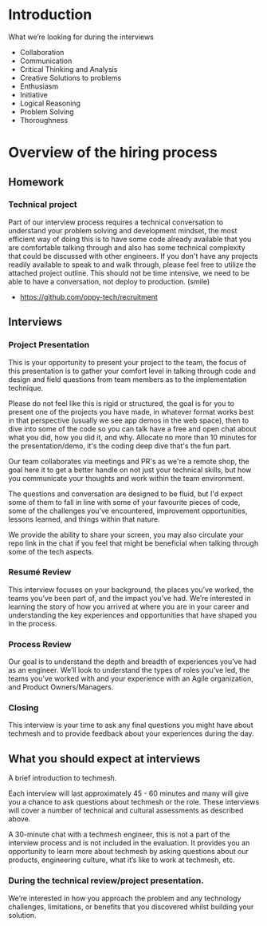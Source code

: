 # Introduction
What we’re looking for during the interviews

* Collaboration
* Communication
* Critical Thinking and Analysis
* Creative Solutions to problems
* Enthusiasm
* Initiative
* Logical Reasoning
* Problem Solving
* Thoroughness

# Overview of the hiring process
## Homework
### Technical project
Part of our interview process requires a technical conversation to understand your problem solving and development mindset, the most efficient way of doing this is to have some code already available that you are comfortable talking through and also has some technical complexity that could be discussed with other engineers. If you don't have any projects readily available to speak to and walk through, please feel free to utilize the attached project outline. This should not be time intensive, we need to be able to have a conversation, not deploy to production. (smile)

* https://github.com/oppy-tech/recruitment

## Interviews
### Project Presentation
This is your opportunity to present your project to the team, the focus of this presentation is to gather your comfort level in talking through code and design and field questions from team members as to the implementation technique.

Please do not feel like this is rigid or structured, the goal is for you to present one of the projects you have made, in whatever format works best in that perspective (usually we see app demos in the web space), then to dive into some of the code so you can talk have a free and open chat about what you did, how you did it, and why. Allocate no more than 10 minutes for the presentation/demo, it's the coding deep dive that's the fun part.

Our team collaborates via meetings and PR's as we're a remote shop, the goal here it to get a better handle on not just your technical skills, but how you communicate your thoughts and work within the team environment.

The questions and conversation are designed to be fluid, but I'd expect some of them to fall in line with some of your favourite pieces of code, some of the challenges you've encountered, improvement opportunities, lessons learned, and things within that nature. 

We provide the ability to share your screen, you may also circulate your repo link in the chat if you feel that might be beneficial when talking through some of the tech aspects.

### Resumé Review
This interview focuses on your background, the places you’ve worked, the teams you’ve been part of, and the impact you’ve had. We’re interested in learning the story of how you arrived at where you are in your career and understanding the key experiences and opportunities that have shaped you in the process.

### Process Review
Our goal is to understand the depth and breadth of experiences you’ve had as an engineer. We’ll look to understand the types of roles you’ve led, the teams you've worked with and your experience with an Agile organization, and Product Owners/Managers.

### Closing
This interview is your time to ask any final questions you might have about techmesh and to provide feedback about your experiences during the day.

## What you should expect at interviews
A brief introduction to techmesh.

Each interview will last approximately 45 - 60 minutes and many will give you a chance to ask questions about techmesh or the role. These interviews will cover a number of technical and cultural assessments as described above.

A 30-minute chat with a techmesh engineer, this is not a part of the interview process and is not included in the evaluation. It provides you an opportunity to learn more about techmesh by asking questions about our products, engineering culture, what it’s like to work at techmesh, etc.

### During the technical review/project presentation.
We’re interested in how you approach the problem and any technology challenges, limitations, or benefits that you discovered whilst building your solution. 
